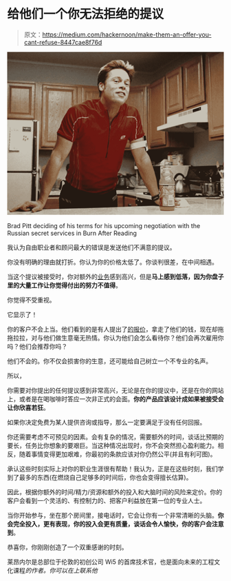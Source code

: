 # 给他们一个你无法拒绝的提议

> 原文：<https://medium.com/hackernoon/make-them-an-offer-you-cant-refuse-8447cae8f76d>

![](img/effae2e77e137825e4b34b86159ba4d1.png)

Brad Pitt deciding of his terms for his upcoming negotiation with the Russian secret services in Burn After Reading

我认为自由职业者和顾问最大的错误是发送他们不满意的提议。

你没有明确的理由就打折。你认为你的价格太低了。你谈判很差，在中间相遇。

当这个提议被接受时，你对额外的[业务](https://hackernoon.com/tagged/business)感到高兴，但是**马上感到低落，因为你盘子里的大量工作让你觉得付出的努力不值得**。

你觉得不受重视。

它显示了！

你的客户不会上当。他们看到的是有人提出了[的报价](https://hackernoon.com/tagged/offer)，拿走了他们的钱，现在却拖拖拉拉，对与他们做生意毫无热情。你认为他们会怎么看待你？他们会再次雇用你吗？他们会推荐你吗？

他们不会的。你不仅会损害你的生意，还可能给自己树立一个不专业的名声。

所以，

你需要对你提出的任何提议感到非常高兴，无论是在你的提议中，还是在你的网站上，或者是在喝咖啡时答应一次非正式的会面。**你的产品应该设计成如果被接受会让你欣喜若狂**。

如果你决定免费为某人提供咨询或指导，那么一定要满足于没有任何回报。

你还需要考虑不可预见的因素。会有复杂的情况，需要额外的时间，谈话比预期的要长，任务比你想象的要艰巨。当这种情况出现时，你不会突然担心盈利能力。相反，随着事情变得更加艰难，你最初的条款应该对你仍然公平(并且有利可图)。

承认这些时刻实际上对你的职业生涯很有帮助！我认为，正是在这些时刻，我们学到了最多的东西(在燃烧自己足够多的时间后，你也会变得擅长估算)。

因此，根据你额外的时间/精力/资源和额外的投入和大脑时间的风险来定价。你的客户会看到一个灵活的、有控制力的、把客户利益放在第一位的专业人士。

当你开始参与，坐在那个房间里，接电话时，它会让你有一个非常清晰的头脑。**你会完全投入，更有表现，你的投入会更有质量，谈话会令人愉快，你的客户会注意到**。

恭喜你，你刚刚创造了一个双重感谢的时刻。

莱昂内尔是总部位于伦敦的初创公司 Wi5 的首席技术官，也是面向未来的工程文化课程[](https://hackernoon.com/why-the-platform-model-is-broken-a51478b1b4ee)**的作者。你可以在*[](https://getlionel.com)*上联系他**